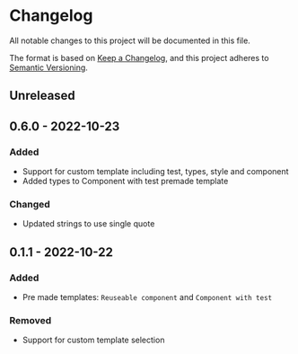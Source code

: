 # Changelog

All notable changes to this project will be documented in this file.

The format is based on [Keep a Changelog](https://keepachangelog.com/en/1.0.0/),
and this project adheres to [Semantic Versioning](https://semver.org/spec/v2.0.0.html).

## Unreleased

## 0.6.0 - 2022-10-23
### Added
- Support for custom template including test, types, style and component
- Added types to Component with test premade template

### Changed
- Updated strings to use single quote

## 0.1.1 - 2022-10-22
### Added
- Pre made templates: `Reuseable component` and `Component with test`

### Removed
- Support for custom template selection
